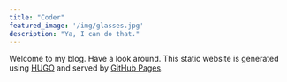 ```yaml
---
title: "Coder"
featured_image: '/img/glasses.jpg'
description: "Ya, I can do that."
---
```

Welcome to my blog.  Have a look around.  This static website is generated using [HUGO](https://gohugo.io/documentation/) and served by [GitHub Pages](https://pages.github.com/).
